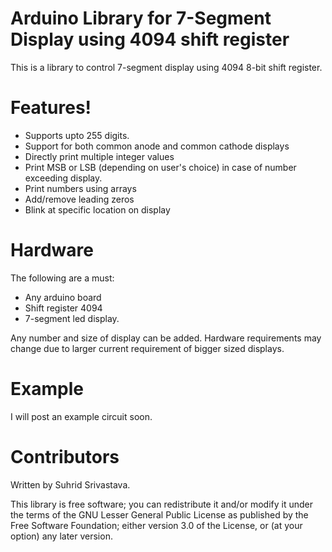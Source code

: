 # Arduino Library for 7-Segment Display using 4094 shift register

This is a library to control 7-segment display using 4094 8-bit shift register.

# Features!
  - Supports upto 255 digits.
  - Support for both common anode and common cathode displays
  - Directly print multiple integer values
  - Print MSB or LSB (depending on user's choice) in case of number exceeding display.
  - Print numbers using arrays
  - Add/remove leading zeros
  - Blink at specific location on display    


# Hardware

The following are a must:
  - Any arduino board
  - Shift register 4094
  - 7-segment led display.

Any number and size of display can be added. Hardware requirements may change due to larger current requirement of bigger sized displays.

# Example

I will post an example circuit soon.

# Contributors

Written by Suhrid Srivastava.

This library is free software; you can redistribute it and/or modify it under the terms of the GNU Lesser General Public License as published by the Free Software Foundation; either version 3.0 of the License, or (at your option) any later version.